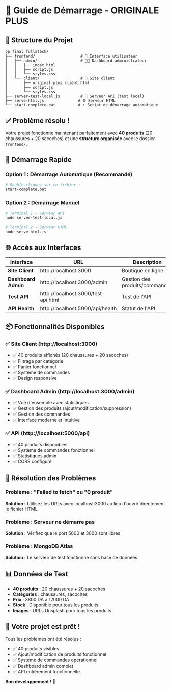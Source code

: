 # 🚀 Guide de Démarrage - ORIGINALE PLUS

## 📁 **Structure du Projet**

```
op final fullstack/
├── frontend/                    # 🎨 Interface utilisateur
│   ├── admin/                   # 👨‍💼 Dashboard administrateur
│   │   ├── index.html
│   │   ├── script.js
│   │   └── styles.css
│   └── client/                  # 🛒 Site client
│       ├── original plus client.html
│       ├── script.js
│       └── styles.css
├── server-test-local.js         # 🔧 Serveur API (test local)
├── serve-html.js               # 🌐 Serveur HTML
└── start-complete.bat          # ⚡ Script de démarrage automatique
```

## ✅ **Problème résolu !**

Votre projet fonctionne maintenant parfaitement avec **40 produits** (20 chaussures + 20 sacoches) et une **structure organisée** avec le dossier `frontend/`.

## 🎯 **Démarrage Rapide**

### **Option 1 : Démarrage Automatique (Recommandé)**
```bash
# Double-cliquez sur ce fichier :
start-complete.bat
```

### **Option 2 : Démarrage Manuel**
```bash
# Terminal 1 - Serveur API
node server-test-local.js

# Terminal 2 - Serveur HTML  
node serve-html.js
```

## 🌐 **Accès aux Interfaces**

| Interface | URL | Description |
|-----------|-----|-------------|
| **Site Client** | http://localhost:3000 | Boutique en ligne |
| **Dashboard Admin** | http://localhost:3000/admin | Gestion des produits/commandes |
| **Test API** | http://localhost:3000/test-api.html | Test de l'API |
| **API Health** | http://localhost:5000/api/health | Statut de l'API |

## 📦 Fonctionnalités Disponibles

### ✅ Site Client (http://localhost:3000)
- ✅ 40 produits affichés (20 chaussures + 20 sacoches)
- ✅ Filtrage par catégorie
- ✅ Panier fonctionnel
- ✅ Système de commandes
- ✅ Design responsive

### ✅ Dashboard Admin (http://localhost:3000/admin)
- ✅ Vue d'ensemble avec statistiques
- ✅ Gestion des produits (ajout/modification/suppression)
- ✅ Gestion des commandes
- ✅ Interface moderne et intuitive

### ✅ API (http://localhost:5000/api)
- ✅ 40 produits disponibles
- ✅ Système de commandes fonctionnel
- ✅ Statistiques admin
- ✅ CORS configuré

## 🔧 Résolution des Problèmes

### Problème : "Failed to fetch" ou "0 produit"
**Solution :** Utilisez les URLs avec localhost:3000 au lieu d'ouvrir directement le fichier HTML

### Problème : Serveur ne démarre pas
**Solution :** Vérifiez que le port 5000 et 3000 sont libres

### Problème : MongoDB Atlas
**Solution :** Le serveur de test fonctionne sans base de données

## 📊 Données de Test

- **40 produits** : 20 chaussures + 20 sacoches
- **Catégories** : chaussures, sacoches
- **Prix** : 3800 DA à 12000 DA
- **Stock** : Disponible pour tous les produits
- **Images** : URLs Unsplash pour tous les produits

## 🎉 Votre projet est prêt !

Tous les problèmes ont été résolus :
- ✅ 40 produits visibles
- ✅ Ajout/modification de produits fonctionnel
- ✅ Système de commandes opérationnel
- ✅ Dashboard admin complet
- ✅ API entièrement fonctionnelle

**Bon développement ! 🚀**

